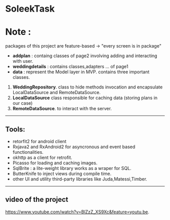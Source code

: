 # SoleekTask



# Note :

packages of this project are feature-based -> "every screen is in package"

* **addplan** : containg classes of page2 involving adding and interacting with user.
* **weddingdetails** : contains classes,adapters ... of page1
* **data** : represent the Model layer in MVP. contains three important classes.

1. **WeddingRepository**.
class to hide methods invocation and encapsulate LocalDataSource and RemoteDataSource.
2. **LocalDataSource**
class responsible for caching data (storing plans in our case)
3. **RemoteDataSource**.
to interact with the server.


-------------------

## Tools:

* retorfit2 for android client
* Rxjava2 and RxAndroid2 for asyncronous and event based functionalities.
* okhttp as a client for retrofit.
* Picasso for loading and caching images.
* SqlBrite : a lite-weight library works as a wraper for SQL.
* ButterKnife to inject views during compile time.
* other UI and utility third-party libraries like Juda,Matessi,Timber.


-----------------------------
## video of the project 
https://www.youtube.com/watch?v=BlZzZ_XS9Xc&feature=youtu.be.

